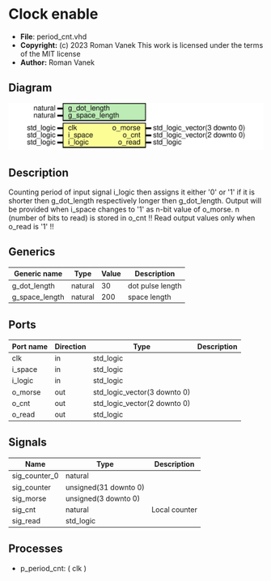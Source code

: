 # Clock enable

- **File**: period_cnt.vhd
- **Copyright:** (c) 2023 Roman Vanek
 This work is licensed under the terms of the MIT license
- **Author:** Roman Vanek
## Diagram

![Diagram](period_cnt.svg "Diagram")
## Description

 Counting period of input signal i_logic then assigns it either '0' or '1'
 if it is shorter then g_dot_length respectively longer then g_dot_length.
 Output will be provided when i_space changes to '1' as n-bit value of o_morse.
 n (number of bits to read) is stored in o_cnt
 !! Read output values only when o_read is '1' !!
## Generics

| Generic name   | Type    | Value | Description      |
| -------------- | ------- | ----- | ---------------- |
| g_dot_length   | natural | 30    | dot pulse length |
| g_space_length | natural | 200   | space length     |
## Ports

| Port name | Direction | Type                         | Description |
| --------- | --------- | ---------------------------- | ----------- |
| clk       | in        | std_logic                    |             |
| i_space   | in        | std_logic                    |             |
| i_logic   | in        | std_logic                    |             |
| o_morse   | out       | std_logic_vector(3 downto 0) |             |
| o_cnt     | out       | std_logic_vector(2 downto 0) |             |
| o_read    | out       | std_logic                    |             |
## Signals

| Name          | Type                  | Description   |
| ------------- | --------------------- | ------------- |
| sig_counter_0 | natural               |               |
| sig_counter   | unsigned(31 downto 0) |               |
| sig_morse     | unsigned(3 downto 0)  |               |
| sig_cnt       | natural               | Local counter |
| sig_read      | std_logic             |               |
## Processes
- p_period_cnt: ( clk )

